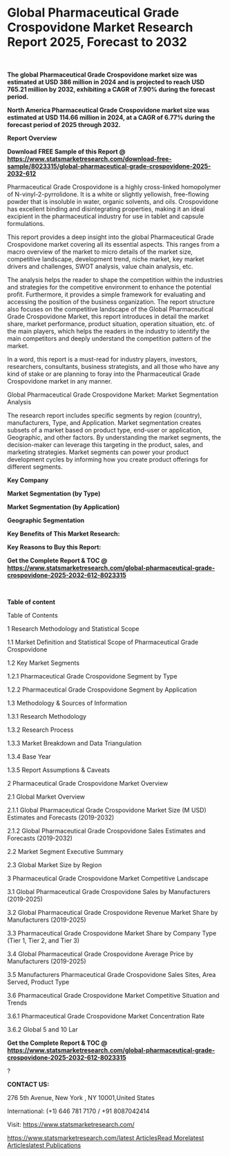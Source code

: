 <h1>Global Pharmaceutical Grade Crospovidone Market Research Report 2025, Forecast to 2032</h1><br/><p><strong>The global Pharmaceutical Grade Crospovidone market size was estimated at USD 386 million in 2024 and is projected to reach USD 765.21 million by 2032, exhibiting a <strong>CAGR</strong> of 7.90% during the forecast period.</strong></p>
 
 
 
 <p><strong>North America Pharmaceutical Grade Crospovidone market size was estimated at USD 114.66 million in 2024, at a <strong>CAGR</strong> of 6.77% during the forecast period of 2025 through 2032.</strong></p>
 
 
 
 <p><strong>Report Overview</strong></p>
 
 
 
 <p><strong>Download FREE Sample of this Report @ <a href="https://www.statsmarketresearch.com/download-free-sample/8023315/global-pharmaceutical-grade-crospovidone-2025-2032-612">https://www.statsmarketresearch.com/download-free-sample/8023315/global-pharmaceutical-grade-crospovidone-2025-2032-612</a></strong></p>
 
 
 
 <p>Pharmaceutical Grade Crospovidone is a highly cross-linked homopolymer of N-vinyl-2-pyrrolidone. It is a white or slightly yellowish, free-flowing powder that is insoluble in water, organic solvents, and oils. Crospovidone has excellent binding and disintegrating properties, making it an ideal excipient in the pharmaceutical industry for use in tablet and capsule formulations.</p>
 
 
 
 <p>This report provides a deep insight into the global Pharmaceutical Grade Crospovidone market covering all its essential aspects. This ranges from a macro overview of the market to micro details of the market size, competitive landscape, development trend, niche market, key market drivers and challenges, SWOT analysis, value chain analysis, etc.</p>
 
 
 
 <p>The analysis helps the reader to shape the competition within the industries and strategies for the competitive environment to enhance the potential profit. Furthermore, it provides a simple framework for evaluating and accessing the position of the business organization. The report structure also focuses on the competitive landscape of the Global Pharmaceutical Grade Crospovidone Market, this report introduces in detail the market share, market performance, product situation, operation situation, etc. of the main players, which helps the readers in the industry to identify the main competitors and deeply understand the competition pattern of the market.</p>
 
 
 
 <p>In a word, this report is a must-read for industry players, investors, researchers, consultants, business strategists, and all those who have any kind of stake or are planning to foray into the Pharmaceutical Grade Crospovidone market in any manner.</p>
 
 
 
 <p>Global Pharmaceutical Grade Crospovidone Market: Market Segmentation Analysis</p>
 
 
 
 <p>The research report includes specific segments by region (country), manufacturers, Type, and Application. Market segmentation creates subsets of a market based on product type, end-user or application, Geographic, and other factors. By understanding the market segments, the decision-maker can leverage this targeting in the product, sales, and marketing strategies. Market segments can power your product development cycles by informing how you create product offerings for different segments.</p>
 
 
 
 <p><strong>Key Company</strong></p>
 
 
 
 <p><strong>Market Segmentation (by Type)</strong></p>
 
 
 
 <p><strong>Market Segmentation (<strong>by Application</strong>)</strong></p>
 
 
 
 <p><strong>Geographic Segmentation</strong></p>
 
 
 
 <p><strong>Key Benefits of This Market Research:</strong></p>
 
 
 
 <p><strong>Key <strong>Reasons to Buy</strong> this Report:</strong></p>
 
 
 
 <div><b>Get the Complete Report & TOC @ <a href="https://www.statsmarketresearch.com/global-pharmaceutical-grade-crospovidone-2025-2032-612-8023315">https://www.statsmarketresearch.com/global-pharmaceutical-grade-crospovidone-2025-2032-612-8023315</a></b></div>
 
 
 
 <p><br />
 
 <b>Table of content</b></p>
 
 
 
 <p>Table of Contents<br />
 
 1 Research Methodology and Statistical Scope<br />
 
 1.1 Market Definition and Statistical Scope of Pharmaceutical Grade Crospovidone<br />
 
 1.2 Key Market Segments<br />
 
 1.2.1 Pharmaceutical Grade Crospovidone Segment by Type<br />
 
 1.2.2 Pharmaceutical Grade Crospovidone Segment by Application<br />
 
 1.3 Methodology & Sources of Information<br />
 
 1.3.1 Research Methodology<br />
 
 1.3.2 Research Process<br />
 
 1.3.3 Market Breakdown and Data Triangulation<br />
 
 1.3.4 Base Year<br />
 
 1.3.5 Report Assumptions & Caveats<br />
 
 2 Pharmaceutical Grade Crospovidone Market Overview<br />
 
 2.1 Global Market Overview<br />
 
 2.1.1 Global Pharmaceutical Grade Crospovidone Market Size (M USD) Estimates and Forecasts (2019-2032)<br />
 
 2.1.2 Global Pharmaceutical Grade Crospovidone Sales Estimates and Forecasts (2019-2032)<br />
 
 2.2 Market Segment Executive Summary<br />
 
 2.3 Global Market Size by Region<br />
 
 3 Pharmaceutical Grade Crospovidone Market Competitive Landscape<br />
 
 3.1 Global Pharmaceutical Grade Crospovidone Sales by Manufacturers (2019-2025)<br />
 
 3.2 Global Pharmaceutical Grade Crospovidone Revenue Market Share by Manufacturers (2019-2025)<br />
 
 3.3 Pharmaceutical Grade Crospovidone Market Share by Company Type (Tier 1, Tier 2, and Tier 3)<br />
 
 3.4 Global Pharmaceutical Grade Crospovidone Average Price by Manufacturers (2019-2025)<br />
 
 3.5 Manufacturers Pharmaceutical Grade Crospovidone Sales Sites, Area Served, Product Type<br />
 
 3.6 Pharmaceutical Grade Crospovidone Market Competitive Situation and Trends<br />
 
 3.6.1 Pharmaceutical Grade Crospovidone Market Concentration Rate<br />
 
 3.6.2 Global 5 and 10 Lar</p>
 
 
 
 <div><b>Get the Complete Report & TOC @ <a href="https://www.statsmarketresearch.com/global-pharmaceutical-grade-crospovidone-2025-2032-612-8023315">https://www.statsmarketresearch.com/global-pharmaceutical-grade-crospovidone-2025-2032-612-8023315</a></b></div>
 
 
 
 <p>? </p>
 
 
 
 <p><b>CONTACT US:</b><br />
 
 276 5th Avenue, New York , NY 10001,United States<br />
 
 International: (+1) 646 781 7170 / +91 8087042414<br />
 
 Visit: <a href="https://www.statsmarketresearch.com/">https://www.statsmarketresearch.com/</a><br />
 
 <a href="https://gyeongbokgung.com">https://www.statsmarketresearch.com/</a><a href="https://hallyeomaritime.com">latest Articles</a><a href="https://jingwansa.com">Read More</a><a href="https://nguoiviet.jp/">latest Articles</a><a href="https://www.intelmarketresearch.com/">latest Publications</a></p>